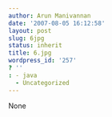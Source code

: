 ```yaml
---
author: Arun Manivannan
date: '2007-08-05 16:12:58'
layout: post
slug: 6jpg
status: inherit
title: 6.jpg
wordpress_id: '257'
? ''
: - java
  - Uncategorized
---
```


None


